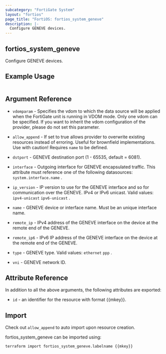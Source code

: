 ```yaml
---
subcategory: "FortiGate System"
layout: "fortios"
page_title: "FortiOS: fortios_system_geneve"
description: |-
  Configure GENEVE devices.
---
```


## fortios_system_geneve
Configure GENEVE devices.

## Example Usage

```hcl

```

## Argument Reference
* `vdomparam` - Specifies the vdom to which the data source will be applied when the FortiGate unit is running in VDOM mode. Only one vdom can be specified. If you want to inherit the vdom configuration of the provider, please do not set this parameter.
* `allow_append` - If set to true allows provider to overwrite existing resources instead of erroring. Useful for brownfield implementations. Use with caution! Requires `name` to be defined.

* `dstport` - GENEVE destination port (1 - 65535, default = 6081).
* `interface` - Outgoing interface for GENEVE encapsulated traffic. This attribute must reference one of the following datasources: `system.interface.name` .
* `ip_version` - IP version to use for the GENEVE interface and so for communication over the GENEVE. IPv4 or IPv6 unicast. Valid values: `ipv4-unicast` `ipv6-unicast` .
* `name` - GENEVE device or interface name. Must be an unique interface name.
* `remote_ip` - IPv4 address of the GENEVE interface on the device at the remote end of the GENEVE.
* `remote_ip6` - IPv6 IP address of the GENEVE interface on the device at the remote end of the GENEVE.
* `type` - GENEVE type. Valid values: `ethernet` `ppp` .
* `vni` - GENEVE network ID.

## Attribute Reference

In addition to all the above arguments, the following attributes are exported:
* `id` - an identifier for the resource with format {{mkey}}.

## Import

Check out `allow_append` to auto import upon resource creation.

fortios_system_geneve can be imported using:
```sh
terraform import fortios_system_geneve.labelname {{mkey}}
```
